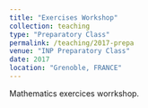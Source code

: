 ```yaml
---
title: "Exercises Workshop"
collection: teaching
type: "Preparatory Class"
permalink: /teaching/2017-prepa
venue: "INP Preparatory Class"
date: 2017
location: "Grenoble, FRANCE"
---
```


Mathematics exercices worrkshop. 
